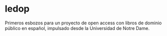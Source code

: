 # ledop
Primeros esbozos para un proyecto de open access con libros de dominio público en español, impulsado desde la Universidad de Notre Dame.
